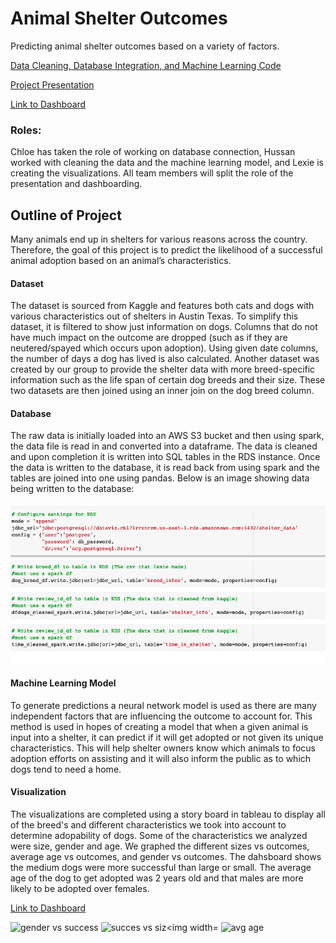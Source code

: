 # Animal Shelter Outcomes
Predicting animal shelter outcomes based on a variety of factors.

[Data Cleaning, Database Integration, and Machine Learning Code](https://colab.research.google.com/drive/1Un2MgIWUsBedLOZDFTpyvPWIyqe16Unh?usp=sharing)

[Project Presentation](https://docs.google.com/presentation/d/1a7zfN7VgvrSrF3aFa70R0-m_T7dB8SmHga_wAXInP_U/edit?usp=sharing)


[Link to Dashboard](https://public.tableau.com/app/profile/lexie.walla/viz/FinalProject-AnimalShelterOutcomes/Story1?publish=yes "Link to Dashboard")

### Roles: 
Chloe has taken the role of working on database connection, Hussan worked with cleaning the data and the machine learning model, and Lexie is creating the visualizations. All team members will split the role of the presentation and dashboarding. 

## Outline of Project 
Many animals end up in shelters for various reasons across the country. Therefore, the goal of this project is to predict the likelihood of a successful animal adoption based on an animal’s characteristics. 

#### Dataset
The dataset is sourced from Kaggle and features both cats and dogs with various characteristics out of shelters in Austin Texas. To simplify this dataset, it is filtered to show just information on dogs. Columns that do not have much impact on the outcome are dropped (such as if they are neutered/spayed which occurs upon adoption). Using given date columns, the number of days a dog has lived is also calculated. Another dataset was created by our group to provide the shelter data with more breed-specific information such as the life span of certain dog breeds and their size. These two datasets are then joined using an inner join on the dog breed column.

#### Database
The raw data is initially loaded into an AWS S3 bucket and then using spark, the data file is read in and converted into a dataframe. The data is cleaned and upon completion it is written into SQL tables in the RDS instance. Once the data is written to the database, it is read back from using spark and the tables are joined into one using pandas. Below is an image showing data being written to the database:

![Database.png](Images/Database.png)

#### Machine Learning Model 
To generate predictions a neural network model is used as there are many independent factors that are influencing the outcome to account for. This method is used in hopes of creating a model that when a given animal is input into a shelter, it can predict if it will get adopted or not given its unique characteristics. This will help shelter owners know which animals to focus adoption efforts on assisting and it will also inform the public as to which dogs tend to need a home. 

#### Visualization
The visualizations are completed using a story board in tableau to display all of the breed's and different characteristics we took into account to determine adopability of dogs. Some of the characteristics we analyzed were size, gender and age. We graphed the different sizes vs outcomes, average age vs outcomes, and gender vs outcomes. The dahsboard shows the medium dogs were more successful than large or small. The average age of the dog to get adopted was 2 years old and that males are more likely to be adopted over females. 

[Link to Dashboard](https://public.tableau.com/app/profile/lexie.walla/viz/FinalProject-AnimalShelterOutcomes/Story1?publish=yes "Link to Dashboard")

<img width="144" alt="gender vs success" src="https://user-images.githubusercontent.com/45208773/151708797-0421953a-6ade-40b0-a8bc-817bbe700b07.PNG">
<img width="198" alt="succes vs siz<img width="183" alt="avg age" src="https://user-images.githubusercontent.com/45208773/151708805-58c7105d-d085-41d1-958d-601c1e016922.png">
<img width="183" alt="avg age" src="https://user-images.githubusercontent.com/45208773/151708819-0326036f-b49b-4be9-a7a2-12fae9d79e7d.png">

